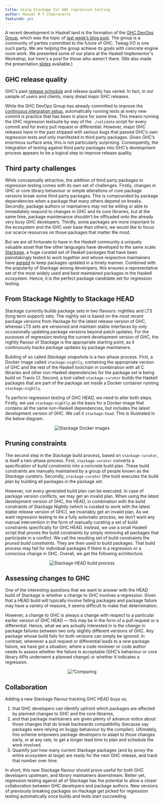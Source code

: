 ```yaml
---
title: Using Stackage for GHC regression testing
author: Manuel M T Chakravarty
featured: yes
---
```


A recent development in Haskell land is the formation of
the [GHC DevOps Group][ghc-devops-charter], which was the topic
of [last week’s blog post][ghc-devops-blog-post]. The group is
a community of parties committed to the future of GHC. Tweag I/O is
one such party. We are helping the group achieve its goals with
concrete engine room work. We presented some of our plans at the Haskell
Implementor's Workshop, but here's a post for those who weren't there. (We also made the presentation [slides](https://speakerdeck.com/mchakravarty/tracking-ghc-performance) available.)

[ghc-devops-charter]: https://ghc.haskell.org/trac/ghc/wiki/DevOpsGroupCharter
[ghc-devops-blog-post]: http://www.tweag.io/posts/2017-10-19-ghc-devops-group.html

## GHC release quality
GHC’s past [release schedule](https://ghc.haskell.org/trac/ghc/blog/2017-release-schedule) and release quality has varied. In fact, in our sample of users and clients, many dread major GHC releases.

While the GHC DevOps Group has already committed to improve the [continuous integration setup](https://ghc.haskell.org/trac/ghc/wiki/ContinuousIntegration), automatically running tests at every new commit is practice that has been in place for some time. This means running the GHC regression testsuite by way of the `./validate` script for every commit and for every pull request or differential. However, major GHC releases have in the past shipped with serious bugs that passed GHC’s own regression tests and only manifested in third party packages. Given GHC’s enormous surface area, this is not particularly surprising. Consequently, the integration of testing against third party packages into GHC’s development process appears to be a logical step to improve release quality.

## Third party challenges
While conceptually attractive, the addition of third party packages to regression testing comes with its own set of challenges. Firstly, changes in GHC or core library behaviour or simple alterations of core package versions break some third party packages. This is compounded by package dependencies when a package that many others depend on breaks. Secondly, package authors or maintainers may not be willing or able to immediately respond to changes in GHC and its core libraries, but at the same time, package maintenance shouldn’t be offloaded onto the already very busy GHC developers. Thirdly, some packages are more important to the ecosystem and the GHC user base than others; we would like to focus our scarce resources on those packages that matter the most.

But we are all fortunate to have in the Haskell community a uniquely valuable asset that few other languages have developed to the same scale:
[Stackage](https://www.stackage.org), a huge curated set of Haskell packages that have been painstakingly tested to work together and whose respective maintainers have [agreed](https://github.com/fpco/stackage/blob/master/MAINTAINERS.md) to keep packages updated in a timely manner. Combined with the popularity of Stackage among developers, this ensures a representative set of the most widely used and best maintained packages in the Haskell ecosystem. Hence, it is the perfect package candidate set for regression testing.

## From Stackage Nightly to Stackage HEAD
Stackage currently builds package sets in two flavours: nightlies and LTS (long term support) sets. The nightly set is based on the most recent package versions from Hackage for the latest release version of GHC, whereas LTS sets are versioned and maintain stable interfaces by only occasionally updating package versions beyond patch updates. For the purposes of regression testing the current development version of GHC, the nightly flavour of Stackage is the appropriate starting point, as it continuously tracks package updates by package maintainers.

Building of so called *Stackage snapshots* is a two-phase process. First, a Docker image called `stackage:nightly`, containing the appropriate version of GHC and the rest of the Haskell toolchain in combination with all C libraries and other non-Haskell dependencies for the package set is being build on Travis CI. Second, a tool called `stackage-curator` builds the Haskell packages that are part of the package set inside a Docker container running `stackage:nightly`.

To perform regression testing of GHC HEAD, we need to alter both steps. Firstly, we use `stackage:nightly` as the basis for a Docker image that contains all the same non-Haskell dependencies, but includes the latest development version of GHC. We call it `stackage:head`. This is illustrated in the below diagram.

<center><img title="Stackage Docker images" alt="Stackage Docker images" src="../img/posts/StackageDocker-squashed.jpg" style="max-width: 50%;max-height: 50%;"></img></center>

## Pruning constraints
The second step in the Stackage build process, based on `stackage-curator`, is itself a two-phase process. First, `stackage-curator` converts a specification of *build constraints* into a concrete build plan. These build constraints are manually maintained by a group of people known as the *Stackage curators*. Secondly, `stackage-curator` (the tool) executes the build plan by building all packages in the package set. 

However, not every generated build plan can be executed. In case of package version conflicts, we may get an invalid plan. When using the latest development version of GHC, the HEAD, in combination with the build constraints of Stackage Nightly (which is curated to work with the latest stable release version of GHC), we invariably get an invalid plan. As we want regression testing to be a fully automatic process, we don’t want any manual intervention in the form of manually curating a set of build constraints specifically for GHC HEAD. Instead, we use a small Haskell script that prunes the build constraints by simply removing all packages that participate in a conflict. We call the resulting set of build constraints the *pruned build constraints*. They are then used to build packages. That build process may fail for individual packages if there is a regression or a conscious change in GHC. Overall, we get the following architecture.

<center><img title="Stackage HEAD build process" alt="Stackage HEAD build process" src="../img/posts/Stackage-Regression-squashed.jpg" style="max-width: 65%;max-height: 65%;"></img></center>

## Assessing changes to GHC
One of the interesting questions that we want to answer with the HEAD build of Stackage is whether a change to GHC involves a regression. Given that a HEAD build will typically involve failing packages and package failure may have a variety of reasons, it seems difficult to make that determination.

However, a change to GHC is always a change with respect to a particular earlier version of GHC HEAD — this may be in the form of a pull request or a differential. Hence, what we are actually interested in is the *change* in package failures between two only slightly different versions of GHC. Any package whose build fails for both versions can simply be ignored. In contrast, whenever a pull request or differential leads to a *new* package failure, we have got a situation, where a code reviewer or code author needs to assess whether the failure is acceptable (GHC’s behaviour or core library APIs underwent a planned change) or whether it indicates a regression.

<center><img title=”Comparing builds before and after a change” alt=”Comparing builds before and after a change" src="../img/posts/StackageCompare-squashed.jpg” style="max-width: 65%;max-height: 65%;"></img></center>

## Collaboration

Adding a new Stackage flavour tracking GHC HEAD buys us,

1. that GHC developers can identify upfront which packages are affected by planned changes to GHC and the core libraries,
2. and that package maintainers are given plenty of advance notice about those changes that do break backwards compatibility (because say packages were relying on buggy behaviour by the compiler). Ultimately, this scheme empowers package developers to adapt to those changes early, or at any rate, to get a longer lead time to plan and schedule the work involved.
3. Quantify just how many current Stackage packages (and by proxy the entire ecosystem at large) are ready for the next GHC release, and track that number over time.

In short, this new Stackage flavour should prove useful for both GHC developers upstream, and library maintainers downstream. Better yet, regression testing against all of Stackage has the potential to allow a closer collaboration between GHC developers and package authors. New versions of previously breaking packages on Hackage get picked for regression testing automatically once builds and tests start succeeding. 
